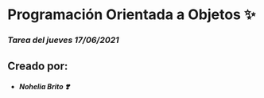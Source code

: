 ﻿# Programación Orientada a Objetos ✨
### _Tarea del jueves 17/06/2021_
## Creado por:
 - ##### Nohelia Brito ❣️